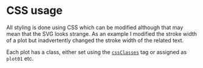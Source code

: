 #  CSS usage

All styling is done using CSS which can be modified although that may mean that the SVG
looks strange. As an example I modified the stroke width of a plot but inadvertently
changed the stroke width of the related text.

Each plot has a class, either set using the [`cssClasses`](json.md#cssClasses) tag or assigned as `plot01` etc.
